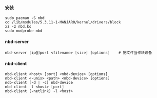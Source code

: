 #### 安装

```
sudo pacman -S nbd
cd /lib/modules/5.3.11-1-MANJARO/kernel/drivers/block
xz -z nbd.ko
sudo modprobe nbd
```

#### nbd-server

```
nbd-server [ip@]port <filename> [size] [options]	# 把文件当作块设备
```

#### nbd-client

```
nbd-client <host> [port] <nbd-device> [options]
nbd-client <-unix> <path> <nbd-device> [options]
ndb-client [-d | -c] nbd-device
nbd-client -l <host> [port]
nbd-client [-netlink] -l <host>
```


